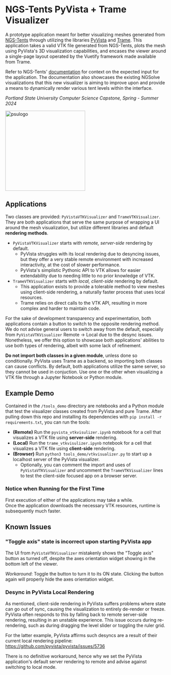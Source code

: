 # NGS-Tents PyVista + Trame Visualizer

A prototype application meant for better visualizing meshes generated from [NGS-Tents](https://github.com/jayggg/ngstents) through
utilizing the libraries [PyVista](https://github.com/pyvista/pyvista) and [Trame](https://github.com/Kitware/trame).
This application takes a valid VTK file generated from NGS-Tents, plots the mesh using PyVista's 3D visualization capabilities, and
encases the viewer around a single-page layout operated by the Vuetify framework made available from Trame.

Refer to NGS-Tents' [documentation](https://jayggg.github.io/ngstents/StartPitching.html) for context on the expected input
for the application. The documentation also showcases the existing NGSolve visualizations that this new visualizer is aiming
to improve upon and provide a means to dynamically render various tent levels within the interface.

_Portland State University Computer Science Capstone, Spring - Summer 2024_

<img src="https://github.com/user-attachments/assets/8e95566b-4b15-4635-b26b-e7257c4fa4f5" alt="psulogo" width="250" />

## Applications

Two classes are provided: `PyVistaVTKVisualizer` and `TrameVTKVisualizer`. They are both applications that serve the same
purpose of wrapping a UI around the mesh visualization, but utilize different libraries and default **rendering methods**.

- `PyVistaVTKVisualizer` starts with _remote, server-side_ rendering by default.
  - PyVista struggles with its local rendering due to desyncing issues, but they offer a very stable remote environment with increased interactivity, at the cost of slower performance.
  - PyVista's simplistic Pythonic API to VTK allows for easier extendability due to needing little to no prior knowledge of VTK.
- `TrameVTKVisualizer` starts with _local, client-side_ rendering by default.
  - This application exists to provide a tolerable method to view meshes using client-side rendering, a naturally faster process that uses local resources.
  - Trame relies on direct calls to the VTK API, resulting in more complex and harder to maintain code.

For the sake of development transparency and experimentation, both applications contain a button to switch to the opposite rendering method. We do not advise general users to switch
away from the default, especially from `PyVistaVTKVisualizer` Remote -> Local due to the desync issues. Nonetheless, we offer this option to showcase both applications' abilities to
use both types of rendering, albeit with some lack of refinement.

**Do not import both classes in a given module**, unless done so conditionally. PyVista uses Trame as a backend, so importing
both classes can cause conflicts. By default, both applications utilize the same server, so they cannot be used in conjuction. Use one or the other when visualizing a VTK file through
a Jupyter Notebook or Python module.

## Example Demo

Contained in the `/tools_demo` directory are notebooks and a Python module that test the visualizer classes created from PyVista
and pure Trame. After pulling down this repo and installing its dependencies with `pip install -r requirements.txt`,
you can run the tools:

- **(Remote)** Run the `pyvista_vtkvisulizer.ipynb` notebook for a cell that visualizes a VTK file using **server-side** rendering.
- **(Local)** Run the `trame_vtkvisulizer.ipynb` notebook for a cell that visualizes a VTK file using **client-side** rendering.
- **(Browser)** Run `python3 tools_demo/vtkvisualizer.py` to start up a localhost server of the PyVista visualizer.
  - Optionally, you can comment the import and uses of `PyVistaVTKVisualizer` and uncomment the `TrameVTKVisualizer` lines to test the client-side focused app on a browser server.

### Notice when Running for the First Time

First execution of either of the applications may take a while.  
Once the application downloads the necessary VTK resources, runtime is subsequently much faster.

## Known Issues

### "Toggle axis" state is incorrect upon starting PyVista app

The UI from `PyVistaVTKVisualizer` mistakenly shows the "Toggle axis" button as turned off, despite the axes orientation
widget showing in the bottom left of the viewer.

_Workaround_: Toggle the button to turn it to its ON state. Clicking the button again will properly hide the axes orientation widget.

### Desync in PyVista Local Rendering

As mentioned, client-side rendering in PyVista suffers problems where state can go out of sync, causing the visualization to entirely de-render or freeze. PyVista often responds to
this by falling back to remote server-side rendering, resulting in an unstable experience.
This issue occurs during re-rendering, such as during dragging the level slider or toggling the ruler grid.

For the latter example, PyVista affirms such desyncs are a result of their current local rendering pipeline: https://github.com/pyvista/pyvista/issues/5736

There is no definitive workaround, hence why we set the PyVista application's default server rendering to remote and advise against switching to local mode.
